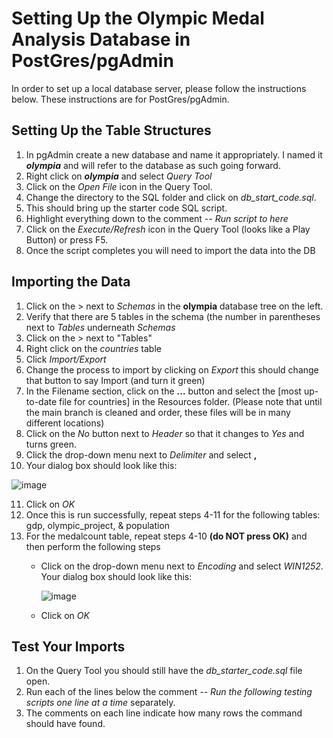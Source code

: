  # Setting Up the Olympic Medal Analysis Database in PostGres/pgAdmin
 
 In order to set up a local database server, please follow the instructions below.  These instructions are for PostGres/pgAdmin.
 
 ## Setting Up the Table Structures
 1.  In pgAdmin create a new database and name it appropriately.  I named it ***olympia*** and will refer to the database as such going forward.
 2.  Right click on ***olympia*** and select *Query Tool*
 3.  Click on the *Open File* icon in the Query Tool.
 4.  Change the directory to the SQL folder and click on *db_start_code.sql*.
 5.  This should bring up the starter code SQL script.
 6.  Highlight everything down to the comment *-- Run script to here*
 7.  Click on the *Execute/Refresh* icon in the Query Tool (looks like a Play Button) or press F5.
 8.  Once the script completes you will need to import the data into the DB 

## Importing the Data
1. Click on the > next to *Schemas* in the **olympia** database tree on the left.
2. Verify that there are 5 tables in the schema (the number in parentheses next to *Tables* underneath *Schemas*
3. Click on the > next to "Tables"
4. Right click on the *countries* table
5. Click *Import/Export*
6. Change the process to import by clicking on *Export* this should change that button to say Import (and turn it green)
7. In the Filename section, click on the **...** button and select the [most up-to-date file for countries] in the Resources folder.  (Please note that until the main branch is cleaned and order, these files will be in many different locations)
8. Click on the *No* button next to *Header* so that it changes to *Yes* and turns green.
9. Click the drop-down menu next to *Delimiter* and select **,**
10. Your dialog box should look like this:

![image](https://user-images.githubusercontent.com/91292960/154732740-2508802f-fe24-4172-ba99-6be47efe6d27.png)

11. Click on *OK*
12. Once this is run successfully, repeat steps 4-11 for the following tables:  gdp, olympic_project, & population
13. For the medalcount table, repeat steps 4-10 **(do NOT press OK)** and then perform the following steps
    * Click on the drop-down menu next to *Encoding* and select *WIN1252*.  Your dialog box should look like this:
      
      ![image](https://user-images.githubusercontent.com/91292960/154733530-7da2b7f6-87d7-4a66-a65c-9de092ef3cd4.png)
      
    * Click on *OK*

## Test Your Imports
1. On the Query Tool you should still have the *db_starter_code.sql* file open.
2. Run each of the lines below the comment *-- Run the following testing scripts one line at a time* separately.
3. The comments on each line indicate how many rows the command should have found.
